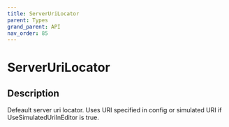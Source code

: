 ```yaml
---
title: ServerUriLocator
parent: Types
grand_parent: API
nav_order: 85
---
```


# ServerUriLocator

## Description

Defeault server uri locator. Uses URI specified in config or simulated URI if UseSimulatedUriInEditor is true.
